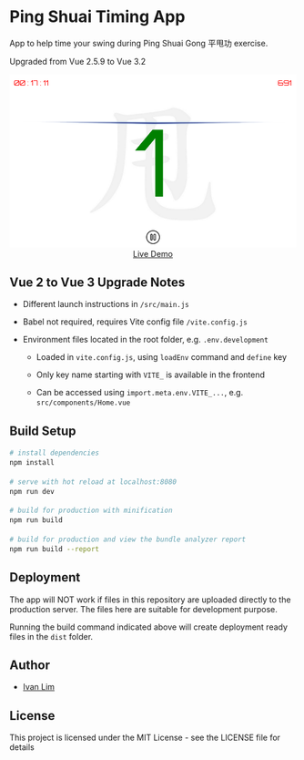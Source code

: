 # Ping Shuai Timing App

App to help time your swing during Ping Shuai Gong 平甩功 exercise.

Upgraded from Vue 2.5.9 to Vue 3.2

<p align="center">
  <a href="https://pingshuai.ivan-lim.com" target="_blank">
    <img src="https://raw.githubusercontent.com/ijklim/pingshuai-2023/main/public/screenshot-938.png" width="938px">
    <br>
    Live Demo
  </a>
</p>

## Vue 2 to Vue 3 Upgrade Notes

* Different launch instructions in `/src/main.js`

* Babel not required, requires Vite config file `/vite.config.js`

* Environment files located in the root folder, e.g. `.env.development`

  * Loaded in `vite.config.js`, using `loadEnv` command and `define` key

  * Only key name starting with `VITE_` is available in the frontend

  * Can be accessed using `import.meta.env.VITE_...`, e.g. `src/components/Home.vue`


## Build Setup

``` bash
# install dependencies
npm install

# serve with hot reload at localhost:8080
npm run dev

# build for production with minification
npm run build

# build for production and view the bundle analyzer report
npm run build --report
```


## Deployment

The app will NOT work if files in this repository are uploaded directly to the production server. The files here are suitable for development purpose.

Running the build command indicated above will create deployment ready files in the `dist` folder.

## Author

* [Ivan Lim](http://ivan-lim.com)


## License

This project is licensed under the MIT License - see the LICENSE file for details